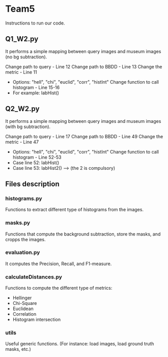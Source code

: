 # Team5

Instructions to run our code.

## Q1_W2.py

It performs a simple mapping between query images and museum images (no bg subtraction). 

Change path to query - Line 12
Change path to BBDD - Line 13
Change the metric - Line 11
- Options: "hell", "chi", "euclid", "corr", "histInt"
Change function to call histogram - Line 15-16
- For example: labHist()

## Q2_W2.py

It performs a simple mapping between query images and museum images (with bg subtraction). 

Change path to query - Line 17
Change path to BBDD - Line 49
Change the metric - Line 47
- Options: "hell", "chi", "euclid", "corr", "histInt"
Change function to call histogram - Line 52-53
- Case line 52: labHist()
- Case line 53: labHist2() --> (the 2 is compulsory)


## Files description

### histograms.py

Functions to extract different type of histograms from the images.

### masks.py

Functions that compute the background subtraction, store the masks, and cropps the images.

### evaluation.py

It computes the Precision, Recall, and F1-measure.

### calculateDistances.py

Functions to compute the different type of metrics:
- Hellinger
- Chi-Square
- Euclidean
- Correlation
- Histogram intersection

### utils

Useful generic functions. (For instance: load images, load ground truth masks, etc.)